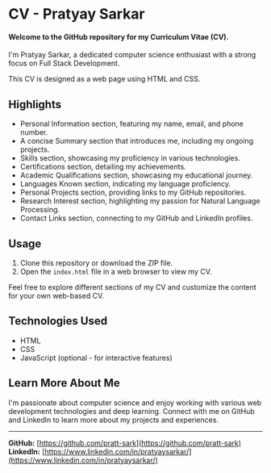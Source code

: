 # CV - Pratyay Sarkar

#### Welcome to the GitHub repository for my Curriculum Vitae (CV). 

I'm Pratyay Sarkar, a dedicated computer science enthusiast with a strong focus on Full Stack Development. 

This CV is designed as a web page using HTML and CSS.

## Highlights

- Personal Information section, featuring my name, email, and phone number.
- A concise Summary section that introduces me, including my ongoing projects.
- Skills section, showcasing my proficiency in various technologies.
- Certifications section, detailing my achievements.
- Academic Qualifications section, showcasing my educational journey.
- Languages Known section, indicating my language proficiency.
- Personal Projects section, providing links to my GitHub repositories.
- Research Interest section, highlighting my passion for Natural Language Processing.
- Contact Links section, connecting to my GitHub and LinkedIn profiles.

## Usage

1. Clone this repository or download the ZIP file.
2. Open the `index.html` file in a web browser to view my CV.

Feel free to explore different sections of my CV and customize the content for your own web-based CV.

## Technologies Used

- HTML
- CSS
- JavaScript (optional - for interactive features)

## Learn More About Me

I'm passionate about computer science and enjoy working with various web development technologies and deep learning. Connect with me on GitHub and LinkedIn to learn more about my projects and experiences.

---
**GitHub:** [https://github.com/pratt-sark](https://github.com/pratt-sark)
</br>
**LinkedIn:** [https://www.linkedin.com/in/pratyaysarkar/](https://www.linkedin.com/in/pratyaysarkar/)
